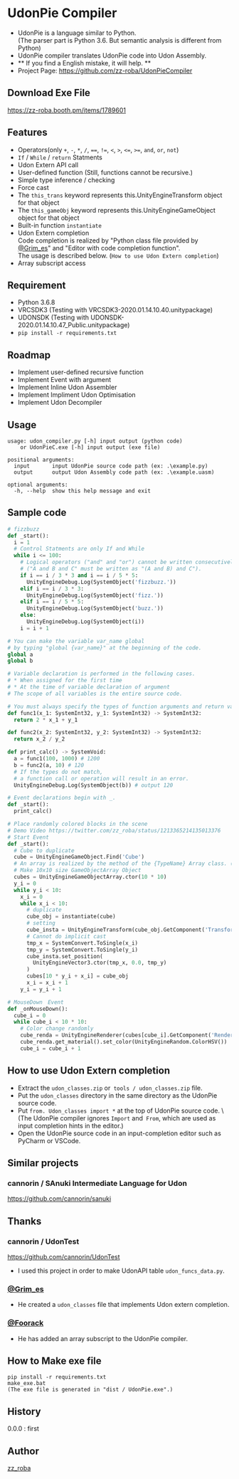 UdonPie Compiler
====

* UdonPie is a language similar to Python.\
(The parser part is Python 3.6. But semantic analysis is different from Python)
* UdonPie compiler translates UdonPie code into Udon Assembly.
* ** If you find a English mistake, it will help. **
* Project Page: https://github.com/zz-roba/UdonPieCompiler

## Download Exe File
https://zz-roba.booth.pm/items/1789601


## Features
* Operators(only `+`, `-`, `*`, `/`, `==`, `!=`, `<`, `>`, `<=`, `>=`, `and`, `or`, `not`)
* `If` / `While` / `return` Statments
* Udon Extern API call
* User-defined function
  (Still, functions cannot be recursive.)
* Simple type inference / checking
* Force cast
* The `this_trans` keyword represents this.UnityEngineTransform object for that object
* The `this_gameObj` keyword represents this.UnityEngineGameObject object for that object
* Built-in function `instantiate`
* Udon Extern completion\
  Code completion is realized by
   "Python class file provided by [@Grim_es](https://twitter.com/Grim_es)" 
   and "Editor with code completion function".\
   The usage is described below.
   (`How to use Udon Extern completion`)
* Array subscript access
 


## Requirement
* Python 3.6.8
* VRCSDK3 (Testing with VRCSDK3-2020.01.14.10.40.unitypackage)
* UDONSDK (Testing with UDONSDK-2020.01.14.10.47_Public.unitypackage)
* `pip install -r requirements.txt`

## Roadmap
* Implement user-defined recursive function
* Implement Event with argument
* Implement Inline Udon Assembler
* Implement Impliment Udon Optimisation
* Implement Udon Decompiler

## Usage
```
usage: udon_compiler.py [-h] input output (python code)
    or UdonPieC.exe [-h] input output (exe file)

positional arguments:
  input       input UdonPie source code path (ex: .\example.py)
  output      output Udon Assembly code path (ex: .\example.uasm)

optional arguments:
  -h, --help  show this help message and exit
```

## Sample code
``` py
# fizzbuzz
def _start():
  i = 1
  # Control Statments are only If and While
  while i <= 100:
    # Logical operators ("and" and "or") cannot be written consecutively
    # ("A and B and C" must be written as "(A and B) and C").
    if i == i / 3 * 3 and i == i / 5 * 5:
      UnityEngineDebug.Log(SystemObject('fizzbuzz.'))
    elif i == i / 3 * 3:
      UnityEngineDebug.Log(SystemObject('fizz.'))
    elif i == i / 5 * 5:
      UnityEngineDebug.Log(SystemObject('buzz.'))
    else:
      UnityEngineDebug.Log(SystemObject(i))
    i = i + 1
```


```py
# You can make the variable var_name global
# by typing "global {var_name}" at the beginning of the code.
global a
global b

# Variable declaration is performed in the following cases.
# * When assigned for the first time
# * At the time of variable declaration of argument
# The scope of all variables is the entire source code.

# You must always specify the types of function arguments and return values.
def func1(x_1: SystemInt32, y_1: SystemInt32) -> SystemInt32:
  return 2 * x_1 + y_1

def func2(x_2: SystemInt32, y_2: SystemInt32) -> SystemInt32:
  return x_2 / y_2

def print_calc() -> SystemVoid:
  a = func1(100, 1000) # 1200
  b = func2(a, 10) # 120
  # If the types do not match,
  # a function call or operation will result in an error.
  UnityEngineDebug.Log(SystemObject(b)) # output 120

# Event declarations begin with _.
def _start():
  print_calc()
```

``` py
# Place randomly colored blocks in the scene
# Demo Video https://twitter.com/zz_roba/status/1213365214135013376
# Start Event
def _start():
  # Cube to duplicate
  cube = UnityEngineGameObject.Find('Cube')
  # An array is realized by the method of the {TypeName} Array class. (Not implemented at language level)
  # Make 10x10 size GameObjectArray Object
  cubes = UnityEngineGameObjectArray.ctor(10 * 10)
  y_i = 0
  while y_i < 10:
    x_i = 0
    while x_i < 10:
      # duplicate
      cube_obj = instantiate(cube)
      # setting
      cube_insta = UnityEngineTransform(cube_obj.GetComponent('Transform'))
      # Cannot do implicit cast
      tmp_x = SystemConvert.ToSingle(x_i)
      tmp_y = SystemConvert.ToSingle(y_i)
      cube_insta.set_position(
        UnityEngineVector3.ctor(tmp_x, 0.0, tmp_y)
      )
      cubes[10 * y_i + x_i] = cube_obj
      x_i = x_i + 1
    y_i = y_i + 1 

# MouseDown　Event
def _onMouseDown():
  cube_i = 0
  while cube_i < 10 * 10:
    # Color change randomly
    cube_renda = UnityEngineRenderer(cubes[cube_i].GetComponent('Renderer'))
    cube_renda.get_material().set_color(UnityEngineRandom.ColorHSV())
    cube_i = cube_i + 1 
```

## How to use Udon Extern completion
* Extract the `udon_classes.zip` or` tools / udon_classes.zip` file.
* Put the `udon_classes` directory in the same directory as the UdonPie source code.
* Put `from. Udon_classes import *` at the top of UdonPie source code. \ 
  (The UdonPie compiler ignores `Import` and` From`, which are used as input completion hints in the editor.)
* Open the UdonPie source code in an input-completion editor such as PyCharm or VSCode.


## Similar projects

### cannorin / SAnuki Intermediate Language for Udon
https://github.com/cannorin/sanuki

## Thanks
### cannorin / UdonTest
https://github.com/cannorin/UdonTest
* I used this project in order to make UdonAPI table `udon_funcs_data.py`.

### [@Grim_es](https://twitter.com/Grim_es)
* He created a `udon_classes` file that implements Udon extern completion.

### [@Foorack](https://twitter.com/Foorack)
* He has added an array subscript to the UdonPie compiler.

## How to Make exe file
```
pip install -r requirements.txt
make_exe.bat
(The exe file is generated in "dist / UdonPie.exe".)
```

## History
0.0.0 : first
## Author

[zz_roba](https://github.com/tcnksm)

